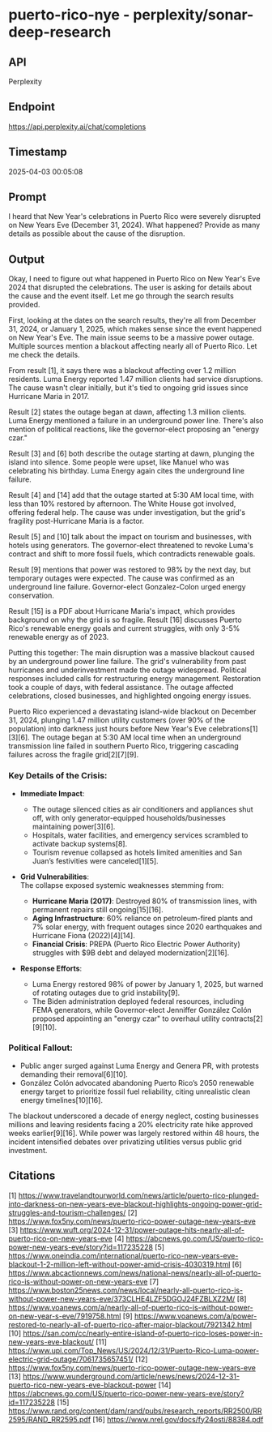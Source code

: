 # puerto-rico-nye - perplexity/sonar-deep-research

## API
Perplexity

## Endpoint
https://api.perplexity.ai/chat/completions

## Timestamp
2025-04-03 00:05:08

## Prompt
I heard that New Year's celebrations in Puerto Rico were severely disrupted on New Years Eve (December 31, 2024). What happened? Provide as many details as possible about the cause of the disruption.

## Output
<think>
Okay, I need to figure out what happened in Puerto Rico on New Year's Eve 2024 that disrupted the celebrations. The user is asking for details about the cause and the event itself. Let me go through the search results provided.

First, looking at the dates on the search results, they're all from December 31, 2024, or January 1, 2025, which makes sense since the event happened on New Year's Eve. The main issue seems to be a massive power outage. Multiple sources mention a blackout affecting nearly all of Puerto Rico. Let me check the details.

From result [1], it says there was a blackout affecting over 1.2 million residents. Luma Energy reported 1.47 million clients had service disruptions. The cause wasn't clear initially, but it's tied to ongoing grid issues since Hurricane Maria in 2017.

Result [2] states the outage began at dawn, affecting 1.3 million clients. Luma Energy mentioned a failure in an underground power line. There's also mention of political reactions, like the governor-elect proposing an "energy czar."

Result [3] and [6] both describe the outage starting at dawn, plunging the island into silence. Some people were upset, like Manuel who was celebrating his birthday. Luma Energy again cites the underground line failure.

Result [4] and [14] add that the outage started at 5:30 AM local time, with less than 10% restored by afternoon. The White House got involved, offering federal help. The cause was under investigation, but the grid's fragility post-Hurricane Maria is a factor.

Result [5] and [10] talk about the impact on tourism and businesses, with hotels using generators. The governor-elect threatened to revoke Luma's contract and shift to more fossil fuels, which contradicts renewable goals.

Result [9] mentions that power was restored to 98% by the next day, but temporary outages were expected. The cause was confirmed as an underground line failure. Governor-elect Gonzalez-Colon urged energy conservation.

Result [15] is a PDF about Hurricane Maria's impact, which provides background on why the grid is so fragile. Result [16] discusses Puerto Rico's renewable energy goals and current struggles, with only 3-5% renewable energy as of 2023.

Putting this together: The main disruption was a massive blackout caused by an underground power line failure. The grid's vulnerability from past hurricanes and underinvestment made the outage widespread. Political responses included calls for restructuring energy management. Restoration took a couple of days, with federal assistance. The outage affected celebrations, closed businesses, and highlighted ongoing energy issues.
</think>

Puerto Rico experienced a devastating island-wide blackout on December 31, 2024, plunging 1.47 million utility customers (over 90% of the population) into darkness just hours before New Year's Eve celebrations[1][3][6]. The outage began at 5:30 AM local time when an underground transmission line failed in southern Puerto Rico, triggering cascading failures across the fragile grid[2][7][9].

### Key Details of the Crisis:
- **Immediate Impact**:  
  - The outage silenced cities as air conditioners and appliances shut off, with only generator-equipped households/businesses maintaining power[3][6].  
  - Hospitals, water facilities, and emergency services scrambled to activate backup systems[8].  
  - Tourism revenue collapsed as hotels limited amenities and San Juan’s festivities were canceled[1][5].  

- **Grid Vulnerabilities**:  
  The collapse exposed systemic weaknesses stemming from:  
  - **Hurricane Maria (2017)**: Destroyed 80% of transmission lines, with permanent repairs still ongoing[15][16].  
  - **Aging Infrastructure**: 60% reliance on petroleum-fired plants and 7% solar energy, with frequent outages since 2020 earthquakes and Hurricane Fiona (2022)[4][14].  
  - **Financial Crisis**: PREPA (Puerto Rico Electric Power Authority) struggles with $9B debt and delayed modernization[2][16].  

- **Response Efforts**:  
  - Luma Energy restored 98% of power by January 1, 2025, but warned of rotating outages due to grid instability[9].  
  - The Biden administration deployed federal resources, including FEMA generators, while Governor-elect Jenniffer González Colón proposed appointing an "energy czar" to overhaul utility contracts[2][9][10].  

### Political Fallout:  
  - Public anger surged against Luma Energy and Genera PR, with protests demanding their removal[6][10].  
  - González Colón advocated abandoning Puerto Rico’s 2050 renewable energy target to prioritize fossil fuel reliability, citing unrealistic clean energy timelines[10][16].  

The blackout underscored a decade of energy neglect, costing businesses millions and leaving residents facing a 20% electricity rate hike approved weeks earlier[9][16]. While power was largely restored within 48 hours, the incident intensified debates over privatizing utilities versus public grid investment.

## Citations
[1] https://www.travelandtourworld.com/news/article/puerto-rico-plunged-into-darkness-on-new-years-eve-blackout-highlights-ongoing-power-grid-struggles-and-tourism-challenges/
[2] https://www.fox5ny.com/news/puerto-rico-power-outage-new-years-eve
[3] https://www.wuft.org/2024-12-31/power-outage-hits-nearly-all-of-puerto-rico-on-new-years-eve
[4] https://abcnews.go.com/US/puerto-rico-power-new-years-eve/story?id=117235228
[5] https://www.oneindia.com/international/puerto-rico-new-years-eve-blackout-1-2-million-left-without-power-amid-crisis-4030319.html
[6] https://www.abcactionnews.com/news/national-news/nearly-all-of-puerto-rico-is-without-power-on-new-years-eve
[7] https://www.boston25news.com/news/local/nearly-all-puerto-rico-is-without-power-new-years-eve/373CLHE4LZF5DGOJ24FZBLXZ2M/
[8] https://www.voanews.com/a/nearly-all-of-puerto-rico-is-without-power-on-new-year-s-eve/7919758.html
[9] https://www.voanews.com/a/power-restored-to-nearly-all-of-puerto-rico-after-major-blackout/7921342.html
[10] https://san.com/cc/nearly-entire-island-of-puerto-rico-loses-power-in-new-years-eve-blackout/
[11] https://www.upi.com/Top_News/US/2024/12/31/Puerto-Rico-Luma-power-electric-grid-outage/7061735657451/
[12] https://www.fox5ny.com/news/puerto-rico-power-outage-new-years-eve
[13] https://www.wunderground.com/article/news/news/2024-12-31-puerto-rico-new-years-eve-blackout-power
[14] https://abcnews.go.com/US/puerto-rico-power-new-years-eve/story?id=117235228
[15] https://www.rand.org/content/dam/rand/pubs/research_reports/RR2500/RR2595/RAND_RR2595.pdf
[16] https://www.nrel.gov/docs/fy24osti/88384.pdf
